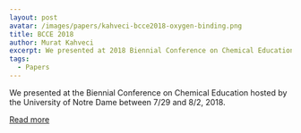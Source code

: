 ```yaml
---
layout: post
avatar: /images/papers/kahveci-bcce2018-oxygen-binding.png
title: BCCE 2018
author: Murat Kahveci
excerpt: We presented at 2018 Biennial Conference on Chemical Education hosted by the University of Notre Dame.
tags: 
  - Papers
---
```


We presented at the Biennial Conference on Chemical Education hosted by the University of Notre Dame between 7/29 and 8/2, 2018.

[Read more](/aai)
